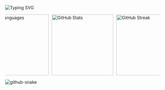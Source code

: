<picture>
  <source media="(prefers-color-scheme: dark)" srcset="https://readme-typing-svg.demolab.com/?lines=Hi+there!+👋+I'm+Anto+Jeffrin+G;🎓+An+undergraduate+student+in+AI+ML+💡+🤖&size=50&width=1000&height=200&font=Dancing+Script&color=FFFFFF&background=00000000&center=true&vCenter=true&multiline=true&duration=4000&pause=2000&repeat=true" />
  <source media="(prefers-color-scheme: light)" srcset="https://readme-typing-svg.demolab.com/?lines=Hi+there!+👋+I'm+Anto+Jeffrin+G;🎓+An+undergraduate+student+in+AI+ML+💡+🤖&size=50&width=1000&height=200&font=Dancing+Script&color=000000&background=FFFFFF&center=true&vCenter=true&multiline=true&duration=4000&pause=2000&repeat=true" />
  <img alt="Typing SVG" src="https://readme-typing-svg.demolab.com/?lines=Hi+there!+👋+I'm+Anto+Jeffrin+G;🎓+An+undergraduate+student+in+AI+ML+💡+🤖&size=50&width=1000&height=200&font=Dancing+Script&color=FFFFFF&background=00000000&center=true&vCenter=true&multiline=true&duration=4000&pause=2000&repeat=true" />
</picture>
<div style="display: flex; justify-content: center; align-items: center; gap: 10px; flex-wrap: nowrap; overflow-x: auto;">
  
  <img src="https://github-readme-stats.vercel.app/api/top-langs?username=AntoJeffrinG&amp;show_icons=true&amp;locale=en&amp;bg_color=0d1117&amp;text_color=ffffff&amp;text_style=Dancing+Script&amp;layout=compact" 
       alt="Top Languages" style="flex-basis: 32%; height: 200px; object-fit: cover; min-width: 0;" />

  <img src="https://github-readme-stats.vercel.app/api?username=AntoJeffrinG&amp;show_icons=true&amp;locale=en&amp;bg_color=0d1117&amp;text_color=ffffff&amp;repo=convoychat" 
       alt="GitHub Stats" style="flex-basis: 32%; height: 200px; object-fit: cover; min-width: 0;" />

  <img src="https://github-readme-streak-stats.herokuapp.com/?user=AntoJeffrinG&amp;theme=dark&amp;background=0d1117&amp;date_format=M%20j%5B%2C%20Y%5D" 
       alt="GitHub Streak" style="flex-basis: 32%; height: 200px; object-fit: cover; min-width: 0;" />
  
</div>
<picture>
  <source media="(prefers-color-scheme: dark)" srcset="https://raw.githubusercontent.com/AntoJeffrinG/AntoJeffrinG/output/github-snake-dark.svg" />
  <source media="(prefers-color-scheme: light)" srcset="https://raw.githubusercontent.com/AntoJeffrinG/AntoJeffrinG/output/github-snake.svg" />
  <img alt="github-snake" src="https://raw.githubusercontent.com/tobiasmeyhoefer/tobiasmeyhoefer/output/github-snake.svg" />
</picture>
